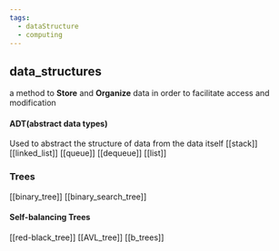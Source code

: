 ```yaml
---
tags:
  - dataStructure
  - computing
---
```

## data_structures
a method to **Store** and **Organize** data in order to facilitate access and modification
#### ADT(abstract data types)
Used to abstract the structure of data from the data itself
[[stack]]
[[linked_list]]
[[queue]]
[[dequeue]]
[[list]]
### Trees
[[binary_tree]]
[[binary_search_tree]]
#### Self-balancing Trees
[[red-black_tree]]
[[AVL_tree]]
[[b_trees]]